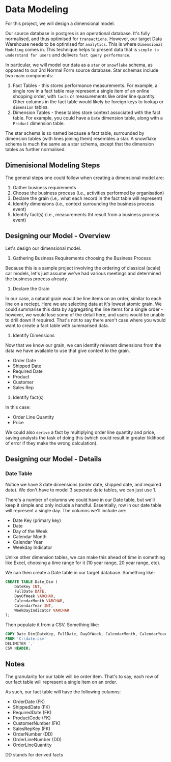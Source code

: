 # Data Modeling

For this project, we will design a dimensional model. 

Our source database in postgres is an operational database. It's fully normalised, and thus optimised for `transactions`. However, our target Data Warehouse needs to be optimised for `analytics`. This is where `Dimensional Modeling` comes in. This technique helps to present data that is `simple to understand for users` and delivers `fast query performance`.

In particular, we will model our data as a `star` or `snowflake` schema, as opposed to our 3rd Normal Form source database. Star schemas include two main components:

1. Fact Tables - this stores performance measurements. For example, a single row in a fact table may represent a single item of an online shopping order, with `facts` or measurements like order line quantity. Other columns in the fact table would likely be foreign keys to lookup or `dimension` tables.
1. Dimension Tables - these tables store context associated with the fact table. For example, you could have a `Date` dimension table, along with a `Product` dimension table.

The star schema is so named because a fact table, surrounded by dimension tables (with lines joining them) resembles a star. A snowflake schema is much the same as a star schema, except that the dimension tables as further normalised. 

## Dimenisional Modeling Steps

The general steps one could follow when creating a dimensional model are:

1. Gather business requirements
1. Choose the business process (i.e., activities performed by organisation)
1. Declare the grain (i.e,. what each record in the fact table will represent)
1. Identify dimensions (i.e., context surrounding the business process event)
1. Identify fact(s) (i.e., measurements tht result from a business process event)

## Designing our Model - Overview

Let's design our dimensional model. 

1. Gathering Business Requirements choosing the Business Process

Because this is a sample project involving the ordering of classical (scale) car models, let's just assume we've had various meetings and determined the business proecss already.

1. Declare the Grain

In our case, a natural grain would be line items on an order, similar to each line on a reciept. Here we are selecting data at it's lowest atomic grain. We could summarise this data by aggregating the line items for a single order - however, we would lose some of the detail here, and users would be unable to drill down if required. That's not to say there aren't case where you would want to create a fact table with summarised data.

1. Identify Dimensions

Now that we know our grain, we can identify relevant dimensions from the data we have available to use that give context to the grain. 

- Order Date
- Shipped Date
- Required Date
- Product
- Customer
- Sales Rep

1. Identify fact(s)

In this case:

- Order Line Quantity 
- Price

We could also `derive` a fact by multiplying order line quantity and price, saving analysts the task of doing this (which could result in greater liklihood of error if they make the wrong calculation).

## Designing our Model - Details

### Date Table

Notice we have 3 date dimensions (order date, shipped date, and required date). We don't have to model 3 seperate date tables, we can just use 1. 

There's a number of columns we could have in our Date table, but we'll keep it simple and only include a handful. Essentially, row in our date table will represent a single day. The columns we'll include are:

- Date Key (primary key)
- Date 
- Day of the Week
- Calendar Month
- Calendar Year
- Weekday Indicator

Unlike other dimension tables, we can make this ahead of time in something like Excel, choosing a time range for it (10 year range, 20 year range, etc).

We can then create a Date table in our target database. Something like:

```SQL
CREATE TABLE Date_Dim (
    DateKey INT,
    FullDate DATE,
    DayOfWeek VARCHAR,
    CalendarMonth VARCHAR,
    CalendarYear INT,
    WeekDayIndicator VARCHAR
);
```

Then populate it from a CSV. Something like:

```SQL
COPY Date_Dim(DateKey, FullDate, DayOfWeek, CalendarMonth, CalendarYear, WeekDayIndicator)
FROM 'C:\date.csv'
DELIMITER ','
CSV HEADER;
```

## Notes

The granularity for our table will be order item. That's to say, each row of our fact table will represent a single item on an order. 

As such, our fact table will have the following columns:

- OrderDate (FK)
- ShippedDate (FK)
- RequiredDate (FK)
- ProductCode (FK)
- CustomerNumber (FK)
- SalesRepKey (FK)
- OrderNumber (DD)
- OrderLineNumber (DD)
- OrderLineQuantity

DD stands for derived facts

